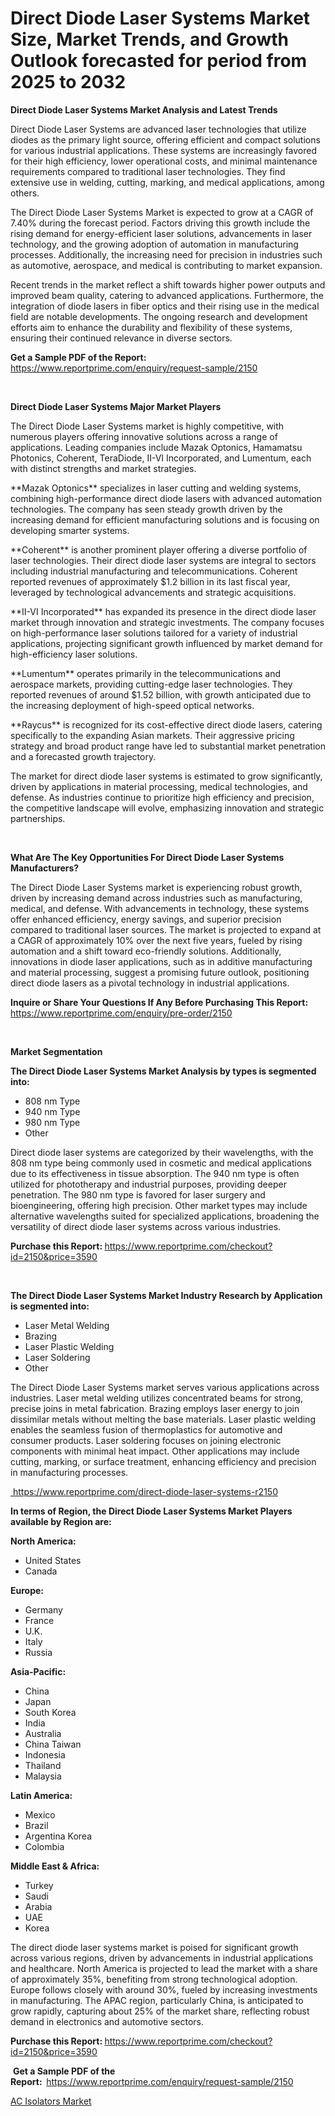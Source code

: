 <p><h1>Direct Diode Laser Systems Market Size, Market Trends, and Growth Outlook forecasted for period from 2025 to 2032</h1></p><p><strong>Direct Diode Laser Systems Market Analysis and Latest Trends</strong></p>
<p><p>Direct Diode Laser Systems are advanced laser technologies that utilize diodes as the primary light source, offering efficient and compact solutions for various industrial applications. These systems are increasingly favored for their high efficiency, lower operational costs, and minimal maintenance requirements compared to traditional laser technologies. They find extensive use in welding, cutting, marking, and medical applications, among others.</p><p>The Direct Diode Laser Systems Market is expected to grow at a CAGR of 7.40% during the forecast period. Factors driving this growth include the rising demand for energy-efficient laser solutions, advancements in laser technology, and the growing adoption of automation in manufacturing processes. Additionally, the increasing need for precision in industries such as automotive, aerospace, and medical is contributing to market expansion.</p><p>Recent trends in the market reflect a shift towards higher power outputs and improved beam quality, catering to advanced applications. Furthermore, the integration of diode lasers in fiber optics and their rising use in the medical field are notable developments. The ongoing research and development efforts aim to enhance the durability and flexibility of these systems, ensuring their continued relevance in diverse sectors.</p></p>
<p><strong>Get a Sample PDF of the Report:&nbsp;</strong> <a href="https://www.reportprime.com/enquiry/request-sample/2150?utm_campaign=2199&utm_medium=2&utm_source=Github&utm_content=ia&utm_term=18032025&utm_id=direct-diode-laser-systems">https://www.reportprime.com/enquiry/request-sample/2150</a></p>
<p>&nbsp;</p>
<p><strong>Direct Diode Laser Systems Major Market Players</strong></p>
<p><p>The Direct Diode Laser Systems market is highly competitive, with numerous players offering innovative solutions across a range of applications. Leading companies include Mazak Optonics, Hamamatsu Photonics, Coherent, TeraDiode, II-VI Incorporated, and Lumentum, each with distinct strengths and market strategies.</p><p>**Mazak Optonics** specializes in laser cutting and welding systems, combining high-performance direct diode lasers with advanced automation technologies. The company has seen steady growth driven by the increasing demand for efficient manufacturing solutions and is focusing on developing smarter systems.</p><p>**Coherent** is another prominent player offering a diverse portfolio of laser technologies. Their direct diode laser systems are integral to sectors including industrial manufacturing and telecommunications. Coherent reported revenues of approximately $1.2 billion in its last fiscal year, leveraged by technological advancements and strategic acquisitions.</p><p>**II-VI Incorporated** has expanded its presence in the direct diode laser market through innovation and strategic investments. The company focuses on high-performance laser solutions tailored for a variety of industrial applications, projecting significant growth influenced by market demand for high-efficiency laser solutions.</p><p>**Lumentum** operates primarily in the telecommunications and aerospace markets, providing cutting-edge laser technologies. They reported revenues of around $1.52 billion, with growth anticipated due to the increasing deployment of high-speed optical networks.</p><p>**Raycus** is recognized for its cost-effective direct diode lasers, catering specifically to the expanding Asian markets. Their aggressive pricing strategy and broad product range have led to substantial market penetration and a forecasted growth trajectory.</p><p>The market for direct diode laser systems is estimated to grow significantly, driven by applications in material processing, medical technologies, and defense. As industries continue to prioritize high efficiency and precision, the competitive landscape will evolve, emphasizing innovation and strategic partnerships.</p></p>
<p>&nbsp;</p>
<p><strong>What Are The Key Opportunities For Direct Diode Laser Systems Manufacturers?</strong></p>
<p><p>The Direct Diode Laser Systems market is experiencing robust growth, driven by increasing demand across industries such as manufacturing, medical, and defense. With advancements in technology, these systems offer enhanced efficiency, energy savings, and superior precision compared to traditional laser sources. The market is projected to expand at a CAGR of approximately 10% over the next five years, fueled by rising automation and a shift toward eco-friendly solutions. Additionally, innovations in diode laser applications, such as in additive manufacturing and material processing, suggest a promising future outlook, positioning direct diode lasers as a pivotal technology in industrial applications.</p></p>
<p><strong>Inquire or Share Your Questions If Any Before Purchasing This Report:</strong> <a href="https://www.reportprime.com/enquiry/pre-order/2150?utm_campaign=2199&utm_medium=2&utm_source=Github&utm_content=ia&utm_term=18032025&utm_id=direct-diode-laser-systems">https://www.reportprime.com/enquiry/pre-order/2150</a></p>
<p>&nbsp;</p>
<p><strong>Market Segmentation</strong></p>
<p><strong>The Direct Diode Laser Systems Market Analysis by types is segmented into:</strong></p>
<p><ul><li>808 nm Type</li><li>940 nm Type</li><li>980 nm Type</li><li>Other</li></ul></p>
<p><p>Direct diode laser systems are categorized by their wavelengths, with the 808 nm type being commonly used in cosmetic and medical applications due to its effectiveness in tissue absorption. The 940 nm type is often utilized for phototherapy and industrial purposes, providing deeper penetration. The 980 nm type is favored for laser surgery and bioengineering, offering high precision. Other market types may include alternative wavelengths suited for specialized applications, broadening the versatility of direct diode laser systems across various industries.</p></p>
<p><strong>Purchase this Report:&nbsp;</strong><a href="https://www.reportprime.com/checkout?id=2150&price=3590&utm_campaign=2199&utm_medium=2&utm_source=Github&utm_content=ia&utm_term=18032025&utm_id=direct-diode-laser-systems">https://www.reportprime.com/checkout?id=2150&price=3590</a></p>
<p>&nbsp;</p>
<p><strong>The Direct Diode Laser Systems Market Industry Research by Application is segmented into:</strong></p>
<p><ul><li>Laser Metal Welding</li><li>Brazing</li><li>Laser Plastic Welding</li><li>Laser Soldering</li><li>Other</li></ul></p>
<p><p>The Direct Diode Laser Systems market serves various applications across industries. Laser metal welding utilizes concentrated beams for strong, precise joins in metal fabrication. Brazing employs laser energy to join dissimilar metals without melting the base materials. Laser plastic welding enables the seamless fusion of thermoplastics for automotive and consumer products. Laser soldering focuses on joining electronic components with minimal heat impact. Other applications may include cutting, marking, or surface treatment, enhancing efficiency and precision in manufacturing processes.</p></p>
<p><a href="https://www.reportprime.com/direct-diode-laser-systems-r2150?utm_campaign=2199&utm_medium=2&utm_source=Github&utm_content=ia&utm_term=18032025&utm_id=direct-diode-laser-systems">&nbsp;https://www.reportprime.com/direct-diode-laser-systems-r2150</a></p>
<p><strong>In terms of Region, the Direct Diode Laser Systems Market Players available by Region are:</strong></p>
<p>
    <p> <strong> North America: </strong>
        <ul>
            <li>United States</li>
            <li>Canada</li>
        </ul>
        </p> 
    <p> <strong> Europe: </strong>
        <ul>
            <li>Germany</li>
            <li>France</li>
            <li>U.K.</li>
            <li>Italy</li>
            <li>Russia</li>
        </ul>
        </p> 
    <p> <strong> Asia-Pacific: </strong>
        <ul>
            <li>China</li>
            <li>Japan</li>
            <li>South Korea</li>
            <li>India</li>
            <li>Australia</li>
            <li>China Taiwan</li>
            <li>Indonesia</li>
            <li>Thailand</li>
            <li>Malaysia</li>
        </ul>
        </p> 
    <p> <strong> Latin America: </strong>
        <ul>
            <li>Mexico</li>
            <li>Brazil</li>
            <li>Argentina Korea</li>
            <li>Colombia</li>
        </ul>
        </p> 
    <p> <strong> Middle East & Africa: </strong>
        <ul>
            <li>Turkey</li>
            <li>Saudi</li>
            <li>Arabia</li>
            <li>UAE</li>
            <li>Korea</li>
        </ul>
    </p>
    </p>
<p><p>The direct diode laser systems market is poised for significant growth across various regions, driven by advancements in industrial applications and healthcare. North America is projected to lead the market with a share of approximately 35%, benefiting from strong technological adoption. Europe follows closely with around 30%, fueled by increasing investments in manufacturing. The APAC region, particularly China, is anticipated to grow rapidly, capturing about 25% of the market share, reflecting robust demand in electronics and automotive sectors.</p></p>
<p><strong>Purchase this Report: </strong><a href="https://www.reportprime.com/checkout?id=2150&price=3590&utm_campaign=2199&utm_medium=2&utm_source=Github&utm_content=ia&utm_term=18032025&utm_id=direct-diode-laser-systems">https://www.reportprime.com/checkout?id=2150&price=3590</a></p>
<p>&nbsp;<strong>Get a Sample PDF of the Report:&nbsp;&nbsp;</strong><a href="https://www.reportprime.com/enquiry/request-sample/2150?utm_campaign=2199&utm_medium=2&utm_source=Github&utm_content=ia&utm_term=18032025&utm_id=direct-diode-laser-systems">https://www.reportprime.com/enquiry/request-sample/2150</a></p>
<p><strong></strong></p>
<p><p><a href="https://github.com/toghojbeinta/Market-Research-Report-List-1/blob/main/ac-isolators-market.md?utm_campaign=2199&utm_medium=2&utm_source=Github&utm_content=ia&utm_term=18032025&utm_id=direct-diode-laser-systems">AC Isolators Market</a></p></p>